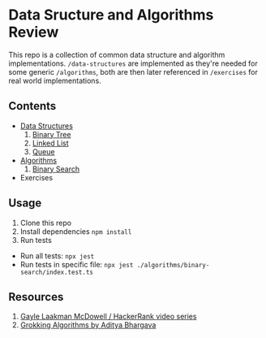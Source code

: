# Data Sructure and Algorithms Review

This repo is a collection of common data structure and algorithm implementations. `/data-structures` are implemented as they're needed for some generic `/algorithms`, both are then later referenced in `/exercises` for real world implementations.

## Contents

- [Data Structures](/data-structures)
  1. [Binary Tree](/data-structures/binary-tree)
  2. [Linked List](/data-structures/linked-list)
  3. [Queue](/data-structures/queue)
- [Algorithms](/algorithms)
  1. [Binary Search](/algorithms/binary-search)
- Exercises

## Usage

1. Clone this repo
2. Install dependencies `npm install`
3. Run tests
  - Run all tests: `npx jest`
  - Run tests in specific file: `npx jest ./algorithms/binary-search/index.test.ts`

## Resources

1. [Gayle Laakman McDowell / HackerRank video series](https://www.youtube.com/playlist?list=PLzg3FkRs7fcRt7D4D9w9dPyc2e7Eqvrw9)
2. [Grokking Algorithms by Aditya Bhargava](https://www.manning.com/books/grokking-algorithms)
